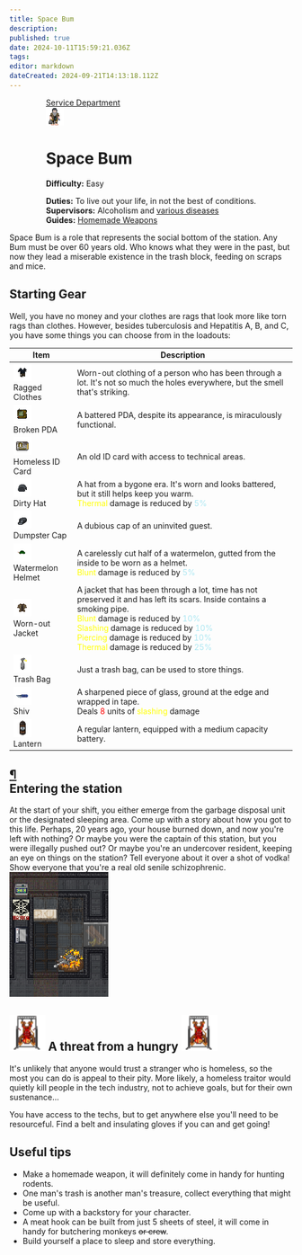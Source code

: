 ```yaml
---
title: Space Bum
description: 
published: true
date: 2024-10-11T15:59:21.036Z
tags: 
editor: markdown
dateCreated: 2024-09-21T14:13:18.112Z
---
```


<div style="display: flex; justify-content: center;">
<div class="roles-passport serv">
  <div class="title serv "><a href="/roles">Service Department</a></div>
  <div>
    <div><div><img src="/roles/bomz2.png" id="playAudio" style="cursor: pointer;"></div></div>
  <div><div>
    <h1>Space Bum</h1>
    <p><strong>Difficulty:</strong> Easy</p>
    <strong>Duties:</strong> To live out your life, in not the best of conditions.<br>
    <b>Supervisors:</b> Alcoholism and  <a href="/guides/psychologicaldiseases">various diseases</a><br>
    <b>Guides:</b> <a href="/guides/handmadeweapons">Homemade Weapons</a>
  </div></div>
  </div>
</div>
</div>

<p><audio id="lobbyMusic" src="/roles/serv/musicbomzh.mp3"></audio></p>
<p>Space Bum is a role that represents the social bottom of the station. Any Bum must be over 60 years old. Who knows what they were in the past, but now they lead a miserable existence in the trash block, feeding on scraps and mice.</p>
<h2>
<div class="box">
<span> Starting Gear </span>
</div>
</h2><div>
Well, you have no money and your clothes are rags that look more like torn rags than clothes. However, besides tuberculosis and Hepatitis A, B, and C, you have some things you can choose from in the loadouts:
</div><center>
<center>
<table class="ser">
<thead>
<tr>
<th>Item</th>
<th>Description</th>
</tr>
</thead>
<tbody>
<tr>
<td><img src="/roles/serv/bomzh.png"><br>
Ragged Clothes</td>
<td>Worn-out clothing of a person who has been through a lot. It's not so much the holes everywhere, but the smell that's striking.</td>
</tr>
<tr>
<td><img src="/roles/serv/pda-bomzh.png"><br>Broken PDA</td>
<td>A battered PDA, despite its appearance, is miraculously functional.</td>
</tr>
<tr>
<td><img src="/roles/serv/debomzhidt.png"><br>Homeless ID Card</td>
<td>An old ID card with access to technical areas.</td>
</tr>
<tr>
<td><img src="/roles/serv/bomzhhat.png"><br>Dirty Hat</td>
<td>A hat from a bygone era. It's worn and looks battered, but it still helps keep you warm. <br><span style="color:yellow">Thermal</span> damage is reduced by <span style="color:#ace7f2">5%</span></td>
</tr>
<tr>
<td><img src="/roles/serv/bomzcap.png"><br>Dumpster Cap</td>
<td>A dubious cap of an uninvited guest.</td>
</tr>
<tr>
<td><img src="/roles/serv/melon.png"><br>Watermelon Helmet</td>
<td>A carelessly cut half of a watermelon, gutted from the inside to be worn as a helmet.<br><span style="color:yellow">Blunt</span> damage is reduced by <span style="color:#ace7f2">5%</span></td>
</tr>
<tr>
<td><img src="/roles/serv/bomzhcoat.png"><br>Worn-out Jacket</td>
<td>A jacket that has been through a lot, time has not preserved it and has left its scars. Inside contains a smoking pipe.<br><span style="color:yellow">Blunt</span> damage is reduced by <span style="color:#ace7f2">10%</span><br><span style="color:yellow">Slashing</span> damage is reduced by <span style="color:#ace7f2">10%</span><br><span style="color:yellow">Piercing</span> damage is reduced by <span style="color:#ace7f2">10%</span><br><span style="color:yellow">Thermal</span> damage is reduced by <span style="color:#ace7f2">25%</span></td>
</tr>
<tr>
<td><img src="/roles/serv/trashbag.png"><br>Trash Bag</td>
<td>Just a trash bag, can be used to store things.</td>
</tr>
<tr>
<td><img src="/roles/serv/shiv.png"><br>Shiv</td>
<td>A sharpened piece of glass, ground at the edge and wrapped in tape.<br> Deals <span style="color:red">8</span> units of <span style="color:yellow">slashing</span> damage</td>
</tr>
<tr>
<td><img src="/roles/serv/lantern.png"><br>Lantern</td>
<td>A regular lantern, equipped with a medium capacity battery.</td>
</tr>
</tbody>
</table>
</center></center>
<h2 id="тяжело-тяжело" class="toc-header"><a class="toc-anchor" href="#тяжело-тяжело">¶</a> 
  <div class="box">
    <span>Entering the station</span>
  </div>
</h2>
<div class="imageBox">
  <div>
At the start of your shift, you either emerge from the garbage disposal unit or the designated sleeping area. Come up with a story about how you got to this life. Perhaps, 20 years ago, your house burned down, and now you're left with nothing? Or maybe you were the captain of this station, but you were illegally pushed out? Or maybe you're an undercover resident, keeping an eye on things on the station? Tell everyone about it over a shot of vodka! Show everyone that you're a real old senile schizophrenic.
  </div>
  <img src="/roles/serv/baze.png">
</div>
<h2> 
  <div class="box">
    <img src="/roles/serv/spikebloody.png" style="min-width: 64px">
    <span> A threat from a hungry </span>
    <img src="/roles/serv/spikebloody.png" style="min-width: 64px">
  </div>
</h2><div>
It's unlikely that anyone would trust a stranger who is homeless, so the most you can do is appeal to their pity. More likely, a homeless traitor would quietly kill people in the tech industry, not to achieve goals, but for their own sustenance...
</div><p>You have access to the techs, but to get anywhere else you'll need to be resourceful. Find a belt and insulating gloves if you can and get going!
</p>
<h2> 
  <div class="box">
    <span>Useful tips</span>
  </div>
</h2>
<ul>
<li>Make a homemade weapon, it will definitely come in handy for hunting rodents.</li>
<li>One man's trash is another man's treasure, collect everything that might be useful.</li>
<li>Come up with a backstory for your character.</li>
<li>A meat hook can be built from just 5 sheets of steel, it will come in handy for butchering monkeys <s>or crew</s>.</li>
<li>Build yourself a place to sleep and store everything.</li>
</ul>

<div class="table"></div>